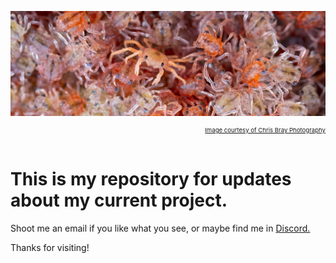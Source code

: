![banner image](/assets/images/chris-bray-red-crabs-banner.jpg)
<div style="text-align: right; font-size: 0.6rem; margin-top: 0px; padding-top: 0px;"> 
  <a href="https://chrisbrayphotography.com/" target="_blank"> Image courtesy of Chris Bray Photography </a>
</div>
<br>


# This is my repository for updates about my current project.

Shoot me an email if you like what you see, or maybe find me in [Discord.](https://discord.com/users/SDeanEgan#8542)

Thanks for visiting!
